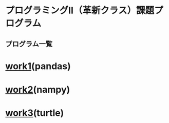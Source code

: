 # プログラミングⅡ（革新クラス）課題プログラム
## プログラム一覧
# [work1](https://github.com/AsaD1109/Prog2kakushin/blob/main/work1.ipynb)(pandas)
# [work2](https://github.com/AsaD1109/Prog2kakushin/blob/main/work2.ipynb)(nampy)
# [work3](https://github.com/AsaD1109/Prog2kakushin/blob/main/work3.ipynb)(turtle)
